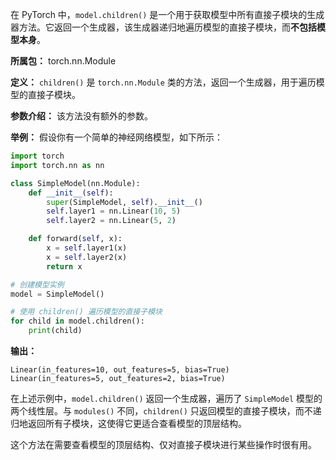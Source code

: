 在 PyTorch 中，`model.children()` 是一个用于获取模型中所有直接子模块的生成器方法。它返回一个生成器，该生成器递归地遍历模型的直接子模块，而**不包括模型本身**。

**所属包：** torch.nn.Module

**定义：**
`children()` 是 `torch.nn.Module` 类的方法，返回一个生成器，用于遍历模型的直接子模块。

**参数介绍：**
该方法没有额外的参数。

**举例：**
假设你有一个简单的神经网络模型，如下所示：

```python
import torch
import torch.nn as nn

class SimpleModel(nn.Module):
    def __init__(self):
        super(SimpleModel, self).__init__()
        self.layer1 = nn.Linear(10, 5)
        self.layer2 = nn.Linear(5, 2)

    def forward(self, x):
        x = self.layer1(x)
        x = self.layer2(x)
        return x

# 创建模型实例
model = SimpleModel()

# 使用 children() 遍历模型的直接子模块
for child in model.children():
    print(child)
```

**输出：**
```
Linear(in_features=10, out_features=5, bias=True)
Linear(in_features=5, out_features=2, bias=True)
```

在上述示例中，`model.children()` 返回一个生成器，遍历了 `SimpleModel` 模型的两个线性层。与 `modules()` 不同，`children()` 只返回模型的直接子模块，而不递归地返回所有子模块，这使得它更适合查看模型的顶层结构。

这个方法在需要查看模型的顶层结构、仅对直接子模块进行某些操作时很有用。



